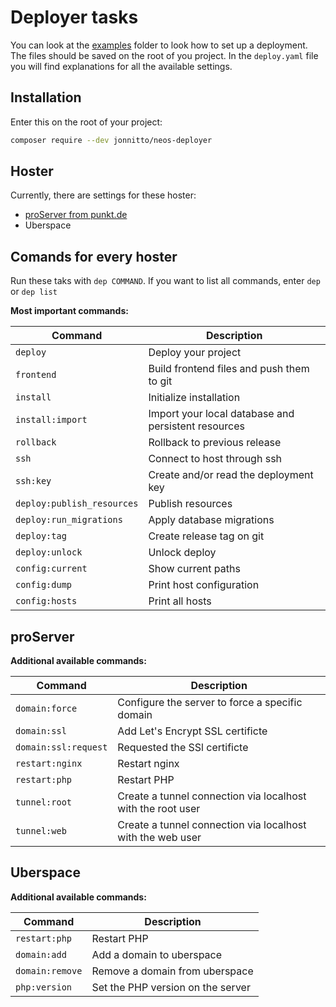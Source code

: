 # Deployer tasks

You can look at the [examples](examples) folder to look how to set up a deployment.
The files should be saved on the root of you project. In the `deploy.yaml` file you will
find explanations for all the available settings.

## Installation

Enter this on the root of your project:

```bash
composer require --dev jonnitto/neos-deployer
```

## Hoster

Currently, there are settings for these hoster:

- [proServer from punkt.de](documentation/proServer.md)
- Uberspace

## Comands for every hoster

Run these taks with `dep COMMAND`. If you want to list all commands, enter `dep` or `dep list`

**Most important commands:**

| Command                    | Description                                         |
| -------------------------- | --------------------------------------------------- |
| `deploy`                   | Deploy your project                                 |
| `frontend`                 | Build frontend files and push them to git           |
| `install`                  | Initialize installation                             |
| `install:import`           | Import your local database and persistent resources |
| `rollback`                 | Rollback to previous release                        |
| `ssh`                      | Connect to host through ssh                         |
| `ssh:key`                  | Create and/or read the deployment key               |
| `deploy:publish_resources` | Publish resources                                   |
| `deploy:run_migrations`    | Apply database migrations                           |
| `deploy:tag`               | Create release tag on git                           |
| `deploy:unlock`            | Unlock deploy                                       |
| `config:current`           | Show current paths                                  |
| `config:dump`              | Print host configuration                            |
| `config:hosts`             | Print all hosts                                     |

## proServer

**Additional available commands:**

| Command              | Description                                                 |
| -------------------- | ----------------------------------------------------------- |
| `domain:force`       | Configure the server to force a specific domain             |
| `domain:ssl`         | Add Let's Encrypt SSL certificte                            |
| `domain:ssl:request` | Requested the SSl certificte                                |
| `restart:nginx`      | Restart nginx                                               |
| `restart:php`        | Restart PHP                                                 |
| `tunnel:root`        | Create a tunnel connection via localhost with the root user |
| `tunnel:web`         | Create a tunnel connection via localhost with the web user  |

## Uberspace

**Additional available commands:**

| Command         | Description                       |
| --------------- | --------------------------------- |
| `restart:php`   | Restart PHP                       |
| `domain:add`    | Add a domain to uberspace         |
| `domain:remove` | Remove a domain from uberspace    |
| `php:version`   | Set the PHP version on the server |
